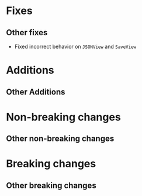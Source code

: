 # Fixes

## Other fixes

- Fixed incorrect behavior on `JSONView` and `SaveView`

# Additions

## Other Additions

# Non-breaking changes

## Other non-breaking changes

# Breaking changes

## Other breaking changes
